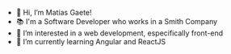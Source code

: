 - 👋 Hi, I’m Matías Gaete!
- 📚 I'm a Software Developer who works in a Smith Company
- 👀 I’m interested in a web development, especifically front-end
- 🌱 I’m currently learning Angular and ReactJS
<!---
matigaete/matigaete is a ✨ special ✨ repository because its `README.md` (this file) appears on your GitHub profile.
You can click the Preview link to take a look at your changes.
--->
